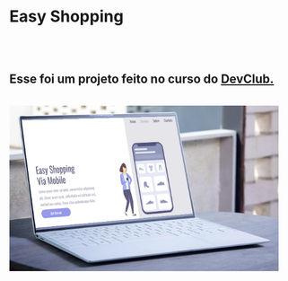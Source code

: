 <h1>Easy Shopping</h1>
<br>
<br>
<h2>Esse foi um projeto feito no curso do <a href="https://rodolfomori.com.br/devclub">DevClub.</a></h2>
<br>
<img src="https://github.com/ProgramadorCaetano/Easy-shopping/blob/main/assets/mockup_desktop_final.png?raw=true">
<br>


